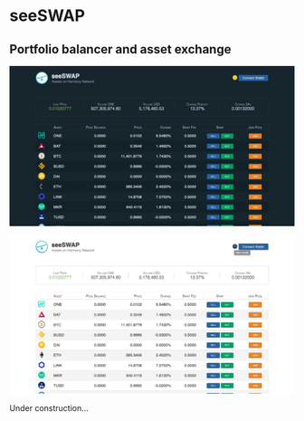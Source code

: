 # seeSWAP
## Portfolio balancer and asset exchange

![Screenshot1](media/seeswapnew.png)

![Screenshot2](media/seeswaplite.png)

Under construction...